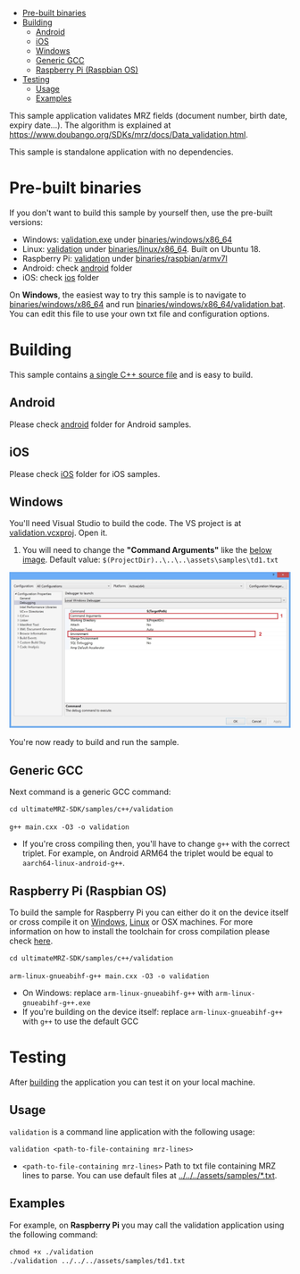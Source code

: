 - [Pre-built binaries](#prebuilt)
- [Building](#building)
  - [Android](#building-android)
  - [iOS](#building-ios)
  - [Windows](#building-windows)
  - [Generic GCC](#building-generic-gcc)
  - [Raspberry Pi (Raspbian OS)](#building-rpi)
- [Testing](#testing)
  - [Usage](#testing-usage)
  - [Examples](#testing-examples)

This sample application validates MRZ fields (document number, birth date, expiry date...). The algorithm is explained at https://www.doubango.org/SDKs/mrz/docs/Data_validation.html.

This sample is standalone application with no dependencies.

<a name="prebuilt"></a>
# Pre-built binaries #

If you don't want to build this sample by yourself then, use the pre-built versions:
 - Windows: [validation.exe](../../../binaries/windows/x86_64/validation.exe) under [binaries/windows/x86_64](../../../binaries/windows/x86_64)
 - Linux: [validation](../../../binaries/linux/x86_64/validation) under [binaries/linux/x86_64](../../../binaries/linux/x86_64). Built on Ubuntu 18.
 - Raspberry Pi: [validation](../../../binaries/raspbian/armv7l/validation) under [binaries/raspbian/armv7l](../../../binaries/raspbian/armv7l)
 - Android: check [android](../../android) folder
 - iOS: check [ios](../../ios) folder
 
On **Windows**, the easiest way to try this sample is to navigate to [binaries/windows/x86_64](../../../binaries/windows/x86_64/) and run [binaries/windows/x86_64/validation.bat](../../../binaries/windows/x86_64/validation.bat). You can edit this file to use your own txt file and configuration options.

<a name="building"></a>
# Building #

This sample contains [a single C++ source file](main.cxx) and is easy to build.

<a name="building-android"></a>
## Android ##
Please check [android](../../android) folder for Android samples.

<a name="building-ios"></a>
## iOS ##
Please check [iOS](../../ios) folder for iOS samples.

<a name="building-windows"></a>
## Windows ##
You'll need Visual Studio to build the code. The VS project is at [validation.vcxproj](validation.vcxproj). Open it.
 1. You will need to change the **"Command Arguments"** like the [below image](../../../VC++_config.jpg). Default value: `$(ProjectDir)..\..\..\assets\samples\td1.txt`
 
![VC++ config](../../../VCpp_config.jpg)
 
You're now ready to build and run the sample.

<a name="building-generic-gcc"></a>
## Generic GCC ##
Next command is a generic GCC command:
```
cd ultimateMRZ-SDK/samples/c++/validation

g++ main.cxx -O3 -o validation
```
- If you're cross compiling then, you'll have to change `g++` with the correct triplet. For example, on Android ARM64 the triplet would be equal to `aarch64-linux-android-g++`.

<a name="building-rpi"></a>
## Raspberry Pi (Raspbian OS) ##

To build the sample for Raspberry Pi you can either do it on the device itself or cross compile it on [Windows](../README.md#cross-compilation-rpi-install-windows), [Linux](../README.md#cross-compilation-rpi-install-ubuntu) or OSX machines. 
For more information on how to install the toolchain for cross compilation please check [here](../README.md#cross-compilation-rpi).

```
cd ultimateMRZ-SDK/samples/c++/validation

arm-linux-gnueabihf-g++ main.cxx -O3 -o validation
```
- On Windows: replace `arm-linux-gnueabihf-g++` with `arm-linux-gnueabihf-g++.exe`
- If you're building on the device itself: replace `arm-linux-gnueabihf-g++` with `g++` to use the default GCC

<a name="testing"></a>
# Testing #
After [building](#building) the application you can test it on your local machine.

<a name="testing-usage"></a>
## Usage ##

`validation` is a command line application with the following usage:
```
validation <path-to-file-containing mrz-lines>
```
- `<path-to-file-containing mrz-lines>` Path to txt file containing MRZ lines to parse. You can use default files at [../../../assets/samples/*.txt](../../../assets/samples).

<a name="testing-examples"></a>
## Examples ##

For example, on **Raspberry Pi** you may call the validation application using the following command:
```
chmod +x ./validation
./validation ../../../assets/samples/td1.txt
```


